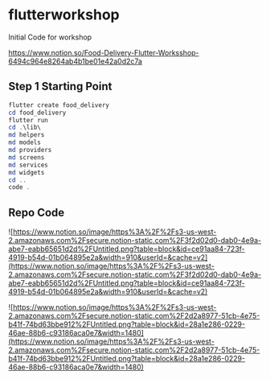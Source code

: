 # flutterworkshop
Initial Code for workshop

https://www.notion.so/Food-Delivery-Flutter-Worksshop-6494c964e8264ab4b1be01e42a0d2c7a

## Step 1 Starting Point

```powershell
flutter create food_delivery
cd food_delivery
flutter run
cd .\lib\
md helpers
md models
md providers
md screens
md services
md widgets
cd ..
code .
```

## Repo Code
![https://www.notion.so/image/https%3A%2F%2Fs3-us-west-2.amazonaws.com%2Fsecure.notion-static.com%2F3f2d02d0-dab0-4e9a-abe7-eabb65651d2d%2FUntitled.png?table=block&id=ce91aa84-723f-4919-b54d-01b064895e2a&width=910&userId=&cache=v2](https://www.notion.so/image/https%3A%2F%2Fs3-us-west-2.amazonaws.com%2Fsecure.notion-static.com%2F3f2d02d0-dab0-4e9a-abe7-eabb65651d2d%2FUntitled.png?table=block&id=ce91aa84-723f-4919-b54d-01b064895e2a&width=910&userId=&cache=v2)

![https://www.notion.so/image/https%3A%2F%2Fs3-us-west-2.amazonaws.com%2Fsecure.notion-static.com%2F2d2a8977-51cb-4e75-b41f-74bd63bbe912%2FUntitled.png?table=block&id=28a1e286-0229-46ae-88b6-c93186aca0e7&width=1480](https://www.notion.so/image/https%3A%2F%2Fs3-us-west-2.amazonaws.com%2Fsecure.notion-static.com%2F2d2a8977-51cb-4e75-b41f-74bd63bbe912%2FUntitled.png?table=block&id=28a1e286-0229-46ae-88b6-c93186aca0e7&width=1480)
